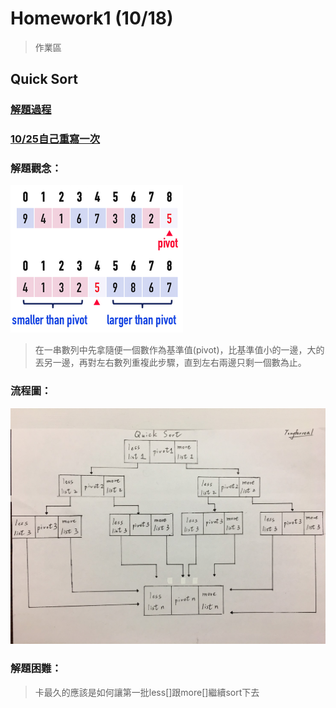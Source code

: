 # Homework1 (10/18)
> 作業區

## Quick Sort 
### [解題過程](https://nbviewer.jupyter.org/github/tonyforreal/Tony-learning-note/blob/master/Homework1/quicksort.ipynb)
### [10/25自己重寫一次](https://nbviewer.jupyter.org/github/tonyforreal/Tony-learning-note/blob/master/Homework1/re-quicksort.ipynb)
### 解題觀念：
![](/Homework1/image/quick.png)
> 在一串數列中先拿隨便一個數作為基準值(pivot)，比基準值小的一邊，大的丟另一邊，再對左右數列重複此步驟，直到左右兩邊只剩一個數為止。
### 流程圖：
![](/Homework1/image/quicksort%20flowchart.jpg)
### 解題困難：
> 卡最久的應該是如何讓第一批less[]跟more[]繼續sort下去
